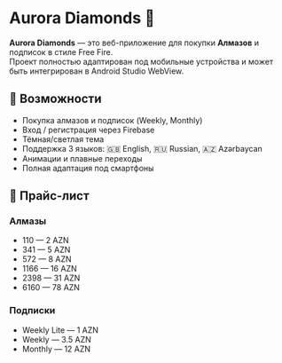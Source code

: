 # Aurora Diamonds 💎

**Aurora Diamonds** — это веб-приложение для покупки **Алмазов** и подписок в стиле Free Fire.  
Проект полностью адаптирован под мобильные устройства и может быть интегрирован в Android Studio WebView.

## 📌 Возможности
- Покупка алмазов и подписок (Weekly, Monthly)
- Вход / регистрация через Firebase
- Тёмная/светлая тема
- Поддержка 3 языков: 🇬🇧 English, 🇷🇺 Russian, 🇦🇿 Azərbaycan
- Анимации и плавные переходы
- Полная адаптация под смартфоны

## 💎 Прайс-лист

### Алмазы
- 110 — 2 AZN  
- 341 — 5 AZN  
- 572 — 8 AZN  
- 1166 — 16 AZN  
- 2398 — 31 AZN  
- 6160 — 78 AZN  

### Подписки
- Weekly Lite — 1 AZN  
- Weekly — 3.5 AZN  
- Monthly — 12 AZN 
